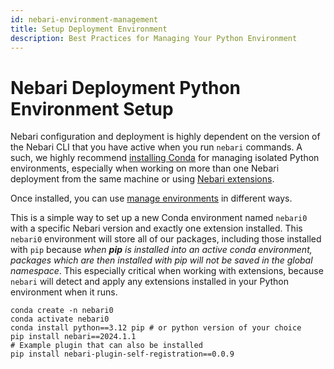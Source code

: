 ```yaml
---
id: nebari-environment-management
title: Setup Deployment Environment 
description: Best Practices for Managing Your Python Environment
---
```


# Nebari Deployment Python Environment Setup

Nebari configuration and deployment is highly dependent on the version of the Nebari CLI that you have active when you run `nebari` commands. A such, we highly recommend [installing Conda](https://docs.anaconda.com/free/anaconda/install/) for managing isolated Python environments, especially when working on more than one Nebari deployment from the same machine or using [Nebari extensions][nebari-extension-system].

Once installed, you can use [manage environments](https://conda.io/projects/conda/en/latest/user-guide/tasks/manage-environments.html#managing-environments) in different ways.

This is a simple way to set up a new Conda environment named `nebari0` with a specific Nebari version and exactly one extension installed. This `nebari0` environment will store all of our packages, including those installed with `pip` because _when **pip** is installed into an active conda environment, packages which are then installed with pip will not be saved in the global namespace_. This especially critical when working with extensions, because `nebari` will detect and apply any extensions installed in your Python environment when it runs.

```
conda create -n nebari0
conda activate nebari0
conda install python==3.12 pip # or python version of your choice
pip install nebari==2024.1.1
# Example plugin that can also be installed
pip install nebari-plugin-self-registration==0.0.9
```

<!-- internal links -->

[nebari-extension-system]: /how-tos/nebari-extension-system.md

